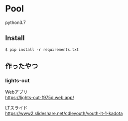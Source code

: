 # Pool
python3.7

## Install
```
$ pip install -r requirements.txt
```

## 作ったやつ
### lights-out
Webアプリ  
https://lights-out-f975d.web.app/  

LTスライド  
https://www2.slideshare.net/cdleyouth/youth-lt-1-kadota

